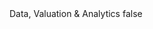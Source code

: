 <?xml version="1.0" encoding="UTF-8"?>
<CustomMetadata xmlns="http://soap.sforce.com/2006/04/metadata">
    <label>Data, Valuation &amp; Analytics</label>
    <protected>false</protected>
</CustomMetadata>
